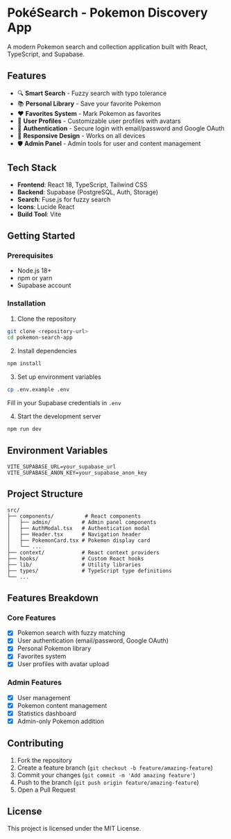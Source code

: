 # PokéSearch - Pokemon Discovery App

A modern Pokemon search and collection application built with React, TypeScript, and Supabase.

## Features

- 🔍 **Smart Search** - Fuzzy search with typo tolerance
- 📚 **Personal Library** - Save your favorite Pokemon
- ❤️ **Favorites System** - Mark Pokemon as favorites
- 👤 **User Profiles** - Customizable user profiles with avatars
- 🔐 **Authentication** - Secure login with email/password and Google OAuth
- 📱 **Responsive Design** - Works on all devices
- 🛡️ **Admin Panel** - Admin tools for user and content management

## Tech Stack

- **Frontend**: React 18, TypeScript, Tailwind CSS
- **Backend**: Supabase (PostgreSQL, Auth, Storage)
- **Search**: Fuse.js for fuzzy search
- **Icons**: Lucide React
- **Build Tool**: Vite

## Getting Started

### Prerequisites

- Node.js 18+ 
- npm or yarn
- Supabase account

### Installation

1. Clone the repository
```bash
git clone <repository-url>
cd pokemon-search-app
```

2. Install dependencies
```bash
npm install
```

3. Set up environment variables
```bash
cp .env.example .env
```
Fill in your Supabase credentials in `.env`

4. Start the development server
```bash
npm run dev
```

## Environment Variables

```
VITE_SUPABASE_URL=your_supabase_url
VITE_SUPABASE_ANON_KEY=your_supabase_anon_key
```

## Project Structure

```
src/
├── components/          # React components
│   ├── admin/          # Admin panel components
│   ├── AuthModal.tsx   # Authentication modal
│   ├── Header.tsx      # Navigation header
│   ├── PokemonCard.tsx # Pokemon display card
│   └── ...
├── context/            # React context providers
├── hooks/              # Custom React hooks
├── lib/                # Utility libraries
├── types/              # TypeScript type definitions
└── ...
```

## Features Breakdown

### Core Features
- [x] Pokemon search with fuzzy matching
- [x] User authentication (email/password, Google OAuth)
- [x] Personal Pokemon library
- [x] Favorites system
- [x] User profiles with avatar upload

### Admin Features
- [x] User management
- [x] Pokemon content management
- [x] Statistics dashboard
- [x] Admin-only Pokemon addition

## Contributing

1. Fork the repository
2. Create a feature branch (`git checkout -b feature/amazing-feature`)
3. Commit your changes (`git commit -m 'Add amazing feature'`)
4. Push to the branch (`git push origin feature/amazing-feature`)
5. Open a Pull Request

## License

This project is licensed under the MIT License.
